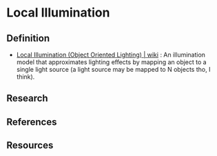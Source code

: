 # Local Illumination
## Definition
- [Local Illumination (Object Oriented Lighting) | wiki](https://en.wikipedia.org/wiki/Computer_graphics_lighting#Object_oriented_lighting) : An illumination model that approximates lighting effects by mapping an object to a single light source (a light source may be mapped to N objects tho, I think).

## Research
## References
## Resources